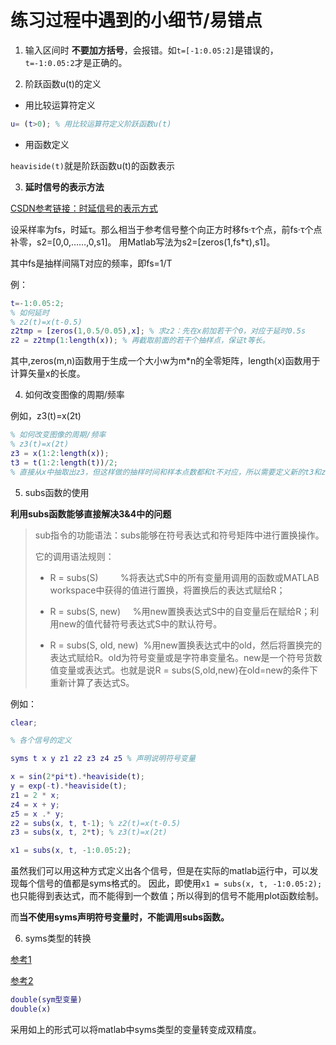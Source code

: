 # 练习过程中遇到的小细节/易错点

1. 输入区间时 **不要加方括号**，会报错。如`t=[-1:0.05:2]`是错误的，`t=-1:0.05:2`才是正确的。

2. 阶跃函数u(t)的定义

- 用比较运算符定义

``` matlab
u= (t>0); % 用比较运算符定义阶跃函数u(t)
```

- 用函数定义

`heaviside(t)`就是阶跃函数u(t)的函数表示

3. **延时信号的表示方法**

[CSDN参考链接：时延信号的表示方式](https://blog.csdn.net/qq_22465641/article/details/83549699)

设采样率为fs，时延τ。那么相当于参考信号整个向正方时移fs·τ个点，前fs·τ个点补零，s2=[0,0,……,0,s1]。
用Matlab写法为s2=[zeros(1,fs*τ),s1]。

其中fs是抽样间隔T对应的频率，即fs=1/T

例：

```matlab
t=-1:0.05:2;
% 如何延时
% z2(t)=x(t-0.5)
z2tmp = [zeros(1,0.5/0.05),x]; % 求z2：先在x前加若干个0，对应于延时0.5s
z2 = z2tmp(1:length(x)); % 再截取前面的若干个抽样点，保证t等长。
```
其中,zeros(m,n)函数用于生成一个大小w为m*n的全零矩阵，length(x)函数用于计算矢量x的长度。

4. 如何改变图像的周期/频率

例如，z3(t)=x(2t)

``` matlab
% 如何改变图像的周期/频率
% z3(t)=x(2t)
z3 = x(1:2:length(x)); 
t3 = t(1:2:length(t))/2;
% 直接从x中抽取出z3，但这样做的抽样时间和样本点数都和t不对应，所以需要定义新的t3和z3对应
```

5. subs函数的使用

**利用subs函数能够直接解决3&4中的问题**

> sub指令的功能语法：subs能够在符号表达式和符号矩阵中进行置换操作。
> 
> 它的调用语法规则：
> 
> - R = subs(S)         %将表达式S中的所有变量用调用的函数或MATLAB workspace中获得的值进行置换，将置换后的表达式赋给R；
>
> - R = subs(S, new)     %用new置换表达式S中的自变量后在赋给R；利用new的值代替符号表达式S中的默认符号。
>
> - R = subs(S, old, new)  %用new置换表达式中的old，然后将置换完的表达式赋给R。old为符号变量或是字符串变量名。new是一个符号货数值变量或表达式。也就是说R =  subs(S,old,new)在old=new的条件下重新计算了表达式S。

例如：
``` matlab
clear;

% 各个信号的定义

syms t x y z1 z2 z3 z4 z5 % 声明说明符号变量

x = sin(2*pi*t).*heaviside(t);
y = exp(-t).*heaviside(t);
z1 = 2 * x;
z4 = x + y;
z5 = x .* y;
z2 = subs(x, t, t-1); % z2(t)=x(t-0.5)
z3 = subs(x, t, 2*t); % z3(t)=x(2t)

x1 = subs(x, t, -1:0.05:2);

```

虽然我们可以用这种方式定义出各个信号，但是在实际的matlab运行中，可以发现每个信号的值都是syms格式的。
因此，即使用`x1 = subs(x, t, -1:0.05:2);`也只能得到表达式，而不能得到一个数值；所以得到的信号不能用plot函数绘制。

而**当不使用syms声明符号变量时，不能调用subs函数。**


6. syms类型的转换

[参考1](https://blog.csdn.net/weixin_30362233/article/details/99976422)

[参考2](https://www.cnblogs.com/MarshallL/p/4042673.html)

```matlab
double(sym型变量)
double(x)
```

采用如上的形式可以将matlab中syms类型的变量转变成双精度。


